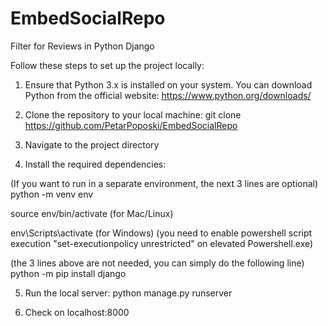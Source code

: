 # EmbedSocialRepo
Filter for Reviews in Python Django


Follow these steps to set up the project locally:

1. Ensure that Python 3.x is installed on your system. You can download Python from the official website: https://www.python.org/downloads/

2. Clone the repository to your local machine:
git clone https://github.com/PetarPoposki/EmbedSocialRepo

3. Navigate to the project directory

4. Install the required dependencies:

(If you want to run in a separate environment, the next 3 lines are optional)
python -m venv env

source env/bin/activate (for Mac/Linux)

env\Scripts\activate (for Windows) (you need to enable powershell script execution "set-executionpolicy unrestricted" on elevated Powershell.exe)

(the 3 lines above are not needed, you can simply do the following line)
python -m pip install django


5. Run the local server:
python manage.py runserver

6. Check on localhost:8000
